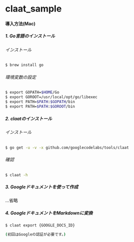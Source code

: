 # claat_sample
#### 導入方法(Mac)

##### 1. Go言語のインストール
###### インストール
```bash
$ brew install go
```

###### 環境変数の設定
```bash
$ export GOPATH=$HOME/Go
$ export GOROOT=/usr/local/opt/go/libexec
$ export PATH=$PATH:$GOPATH/bin
$ export PATH=$PATH:$GOROOT/bin
```

##### 2. claatのインストール
###### インストール
```bash
$ go get -u -v -x github.com/googlecodelabs/tools/claat
```
###### 確認
```bash
$ claat -h
```

##### 3. Googleドキュメントを使って作成
...省略

##### 4. GoogleドキュメントをMarkdownに変換
```bash
$ claat export {GOOGLE_DOCS_ID}

(初回はGoogleの認証が必要です。)
```
